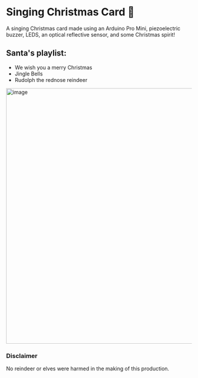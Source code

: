 # Singing Christmas Card 🎅

A singing Christmas card made using an Arduino Pro Mini, piezoelectric buzzer, LEDS, an optical reflective sensor, and some Christmas spirit!

## Santa's playlist:
- We wish you a merry Christmas
- Jingle Bells
- Rudolph the rednose reindeer

<img width="693" alt="image" src="https://github.com/Blargian/singing-card/assets/41984034/4714ac1d-bdec-4e75-bc38-02bf0bd84853">

### Disclaimer

No reindeer or elves were harmed in the making of this production.  

